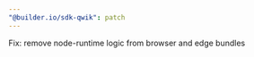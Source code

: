 ```yaml
---
"@builder.io/sdk-qwik": patch
---
```


Fix: remove node-runtime logic from browser and edge bundles
